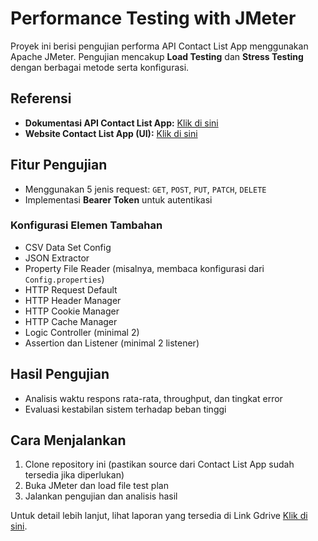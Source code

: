 # Performance Testing with JMeter

Proyek ini berisi pengujian performa API Contact List App menggunakan Apache JMeter. Pengujian mencakup **Load Testing** dan **Stress Testing** dengan berbagai metode serta konfigurasi.

## Referensi

- **Dokumentasi API Contact List App:** [Klik di sini](https://documenter.getpostman.com/view/4012288/TzK2bEa8#bcd848eb-d7ae-4b73-9a0c-59eb2254017e)
- **Website Contact List App (UI):** [Klik di sini](https://thingking-tester-contact-list.herokuapp.com/)

## Fitur Pengujian

- Menggunakan 5 jenis request: `GET`, `POST`, `PUT`, `PATCH`, `DELETE`
- Implementasi **Bearer Token** untuk autentikasi

### Konfigurasi Elemen Tambahan

- CSV Data Set Config
- JSON Extractor
- Property File Reader (misalnya, membaca konfigurasi dari `Config.properties`)
- HTTP Request Default
- HTTP Header Manager
- HTTP Cookie Manager
- HTTP Cache Manager
- Logic Controller (minimal 2)
- Assertion dan Listener (minimal 2 listener)

## Hasil Pengujian

- Analisis waktu respons rata-rata, throughput, dan tingkat error
- Evaluasi kestabilan sistem terhadap beban tinggi

## Cara Menjalankan

1. Clone repository ini (pastikan source dari Contact List App sudah tersedia jika diperlukan)
2. Buka JMeter dan load file test plan
3. Jalankan pengujian dan analisis hasil

Untuk detail lebih lanjut, lihat laporan yang tersedia di Link Gdrive [Klik di sini](https://drive.google.com/drive/folders/1x_PWuBCQVAjW3OgOejVjUWDvatbg39n7).
